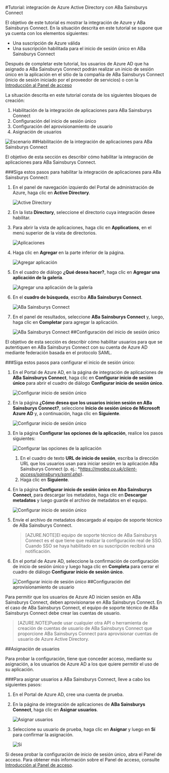 <properties
    pageTitle="Tutorial: integración de Azure Active Directory con ABa Sainsburys Connect | Microsoft Azure" 
    description="Aprenda a usar ABa Sainsburys Connect con Azure Active Directory para habilitar el inicio de sesión único, el aprovisionamiento automatizado, etc." 
    services="active-directory" 
    authors="jeevansd"  
    documentationCenter="na" 
    manager="stevenpo"/>
<tags 
    ms.service="active-directory" 
    ms.devlang="na" 
    ms.topic="article" 
    ms.tgt_pltfrm="na" 
    ms.workload="identity" 
    ms.date="01/14/2016" 
    ms.author="jeedes" />

#Tutorial: integración de Azure Active Directory con ABa Sainsburys Connect

El objetivo de este tutorial es mostrar la integración de Azure y ABa Sainsburys Connect. En la situación descrita en este tutorial se supone que ya cuenta con los elementos siguientes:

-   Una suscripción de Azure válida
-   Una suscripción habilitada para el inicio de sesión único en ABa Sainsburys Connect

Después de completar este tutorial, los usuarios de Azure AD que ha asignado a ABa Sainsburys Connect podrán realizar un inicio de sesión único en la aplicación en el sitio de la compañía de ABa Sainsburys Connect (inicio de sesión iniciado por el proveedor de servicios) o con la [Introducción al Panel de acceso](active-directory-saas-access-panel-introduction.md)

La situación descrita en este tutorial consta de los siguientes bloques de creación:

1.  Habilitación de la integración de aplicaciones para ABa Sainsburys Connect
2.  Configuración del inicio de sesión único
3.  Configuración del aprovisionamiento de usuario
4.  Asignación de usuarios

![Escenario](./media/active-directory-saas-aba-sainsburys-connect-tutorial/IC807723.png "Escenario")
##Habilitación de la integración de aplicaciones para ABa Sainsburys Connect

El objetivo de esta sección es describir cómo habilitar la integración de aplicaciones para ABa Sainsburys Connect.

###Siga estos pasos para habilitar la integración de aplicaciones para ABa Sainsburys Connect:

1.  En el panel de navegación izquierdo del Portal de administración de Azure, haga clic en **Active Directory**.

    ![Active Directory](./media/active-directory-saas-aba-sainsburys-connect-tutorial/IC700993.png "Active Directory")

2.  En la lista **Directory**, seleccione el directorio cuya integración desee habilitar.

3.  Para abrir la vista de aplicaciones, haga clic en **Applications**, en el menú superior de la vista de directorios.

    ![Aplicaciones](./media/active-directory-saas-aba-sainsburys-connect-tutorial/IC700994.png "Aplicaciones")

4.  Haga clic en **Agregar** en la parte inferior de la página.

    ![Agregar aplicación](./media/active-directory-saas-aba-sainsburys-connect-tutorial/IC749321.png "Agregar aplicación")

5.  En el cuadro de diálogo **¿Qué desea hacer?**, haga clic en **Agregar una aplicación de la galería**.

    ![Agregar una aplicación de la galería](./media/active-directory-saas-aba-sainsburys-connect-tutorial/IC749322.png "Agregar una aplicación de la galería")

6.  En el **cuadro de búsqueda**, escriba **ABa Sainsburys Connect**.

    ![ABa Sainsburys Connect](./media/active-directory-saas-aba-sainsburys-connect-tutorial/IC807724.png "ABa Sainsburys Connect")

7.  En el panel de resultados, seleccione **ABa Sainsburys Connect** y, luego, haga clic en **Completar** para agregar la aplicación.

    ![ABa Sainsburys Connect](./media/active-directory-saas-aba-sainsburys-connect-tutorial/IC807725.png "ABa Sainsburys Connect")
##Configuración del inicio de sesión único

El objetivo de esta sección es describir cómo habilitar usuarios para que se autentiquen en ABa Sainsburys Connect con su cuenta de Azure AD mediante federación basada en el protocolo SAML.

###Siga estos pasos para configurar el inicio de sesión único:

1.  En el Portal de Azure AD, en la página de integración de aplicaciones de **ABa Sainsburys Connect**, haga clic en **Configurar inicio de sesión único** para abrir el cuadro de diálogo **Configurar inicio de sesión único**.

    ![Configurar inicio de sesión único](./media/active-directory-saas-aba-sainsburys-connect-tutorial/IC807726.png "Configurar inicio de sesión único")

2.  En la página **¿Cómo desea que los usuarios inicien sesión en ABa Sainsburys Connect?**, seleccione **Inicio de sesión único de Microsoft Azure AD** y, a continuación, haga clic en **Siguiente**.

    ![Configurar inicio de sesión único](./media/active-directory-saas-aba-sainsburys-connect-tutorial/IC807727.png "Configurar inicio de sesión único")

3.  En la página **Configurar las opciones de la aplicación**, realice los pasos siguientes:

    ![Configurar las opciones de la aplicación](./media/active-directory-saas-aba-sainsburys-connect-tutorial/IC807728.png "Configurar las opciones de la aplicación")

    1.  En el cuadro de texto **URL de inicio de sesión**, escriba la dirección URL que los usuarios usan para iniciar sesión en la aplicación ABa Sainsburys Connect (p. ej.: **https://myaba.co.uk/client-access/sainsburys/saml.php*).
    2.  Haga clic en **Siguiente**.

4.  En la página **Configurar inicio de sesión único en Aba Sainsburys Connect**, para descargar los metadatos, haga clic en **Descargar metadatos** y luego guarde el archivo de metadatos en el equipo.

    ![Configurar inicio de sesión único](./media/active-directory-saas-aba-sainsburys-connect-tutorial/IC807729.png "Configurar inicio de sesión único")

5.  Envíe el archivo de metadatos descargado al equipo de soporte técnico de ABa Sainsburys Connect.

    >[AZURE.NOTE]El equipo de soporte técnico de ABa Sainsburys Connect es el que tiene que realizar la configuración real de SSO. Cuando SSO se haya habilitado en su suscripción recibirá una notificación.

6.  En el portal de Azure AD, seleccione la confirmación de configuración de inicio de sesión único y luego haga clic en **Completa** para cerrar el cuadro de diálogo **Configurar inicio de sesión único**.

    ![Configurar inicio de sesión único](./media/active-directory-saas-aba-sainsburys-connect-tutorial/IC807730.png "Configurar inicio de sesión único")
##Configuración del aprovisionamiento de usuario

Para permitir que los usuarios de Azure AD inicien sesión en ABa Sainsburys Connect, deben aprovisionarse en ABa Sainsburys Connect. En el caso de ABa Sainsburys Connect, el equipo de soporte técnico de ABa Sainsburys Connect debe crear las cuentas de usuario.

>[AZURE.NOTE]Puede usar cualquier otra API o herramienta de creación de cuentas de usuario de ABa Sainsburys Connect que proporcione ABa Sainsburys Connect para aprovisionar cuentas de usuario de Azure Active Directory.

##Asignación de usuarios

Para probar la configuración, tiene que conceder acceso, mediante su asignación, a los usuarios de Azure AD a los que quiere permitir el uso de su aplicación.

###Para asignar usuarios a ABa Sainsburys Connect, lleve a cabo los siguientes pasos:

1.  En el Portal de Azure AD, cree una cuenta de prueba.

2.  En la página de integración de aplicaciones de **ABa Sainsburys Connect**, haga clic en **Asignar usuarios**.

    ![Asignar usuarios](./media/active-directory-saas-aba-sainsburys-connect-tutorial/IC807731.png "Asignar usuarios")

3.  Seleccione su usuario de prueba, haga clic en **Asignar** y luego en **Sí** para confirmar la asignación.

    ![Sí](./media/active-directory-saas-aba-sainsburys-connect-tutorial/IC767830.png "Sí")

Si desea probar la configuración de inicio de sesión único, abra el Panel de acceso. Para obtener más información sobre el Panel de acceso, consulte [Introducción al Panel de acceso](active-directory-saas-access-panel-introduction.md).

<!---HONumber=AcomDC_0121_2016-->